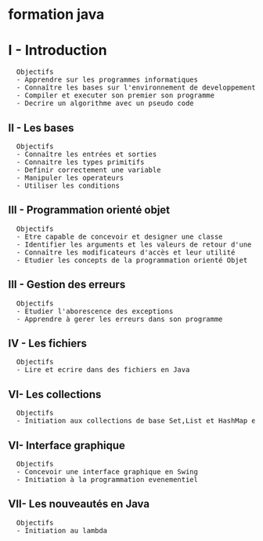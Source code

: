 # formation java

# I - Introduction
<pre>
  Objectifs
  - Apprendre sur les programmes informatiques
  - Connaître les bases sur l'environnement de developpement et d'execution en Java (Parler de git et github)
  - Compiler et executer son premier son programme
  - Decrire un algorithme avec un pseudo code
</pre>

## II - Les bases
<pre>
  Objectifs
  - Connaître les entrées et sorties
  - Connaitre les types primitifs
  - Definir correctement une variable
  - Manipuler les operateurs
  - Utiliser les conditions
</pre>

## III - Programmation orienté objet
<pre>
  Objectifs
  - Etre capable de concevoir et designer une classe
  - Identifier les arguments et les valeurs de retour d'une methode
  - Connaître les modificateurs d'accès et leur utilité
  - Etudier les concepts de la programmation orienté Objet
</pre>

## III - Gestion des erreurs
<pre>
  Objectifs
  - Etudier l'aborescence des exceptions
  - Apprendre à gerer les erreurs dans son programme
</pre>

## IV - Les fichiers
<pre>
  Objectifs
  - Lire et ecrire dans des fichiers en Java
</pre>

## VI- Les collections
<pre>
  Objectifs
  - Initiation aux collections de base Set,List et HashMap et être capable de bien les employer dans un programme
</pre>

## VI- Interface graphique
<pre>
  Objectifs
  - Concevoir une interface graphique en Swing
  - Initiation à la programmation evenementiel
</pre>


## VII- Les nouveautés en Java
<pre>
  Objectifs
  - Initiation au lambda
</pre>
